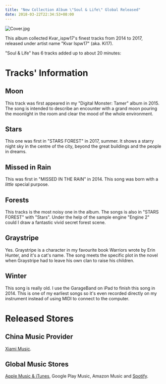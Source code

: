 ```yaml
---
title: "New Collection Album \"Soul & Life\" Global Released"
date: 2018-03-22T22:34:53+08:00
---
```


![Cover.jpg](/images/Cover.jpg)

This album collected Kvar_ispw17's finest tracks from 2014 to 2017, released under artist name "Kvar Ispw17" (aka. Ki17).

"Soul & Life" has 6 tracks added up to about 20 minutes:

# Tracks' Information

## Moon

This track was first appeared in my "Digital Monster: Tamer" album in 2015. The song is intended to describe an encounter with a grand moon pouring the moonlight in the room and clear the mood of the whole environment.

## Stars

This one was first in "STARS FOREST" in 2017, summer. It shows a starry night sky in the centre of the city, beyond the great buildings and the people in dreams.

## Missed in Rain

This was first in "MISSED IN THE RAIN" in 2014. This song was born with a _little_ special purpose.

## Forests

This tracks is the most noisy one in the album. The songs is also in "STARS FOREST" with "Stars". Under the help of the sample engine "Engine 2" could I draw a fantastic vivid secret forest scene.

## Graystripe

Yes. Graystripe is a character in my favourite book Warriors wrote by Erin Hunter, and it's a cat's name. The song meets the specific plot in the novel when Graystripe had to leave his own clan to raise his children.

## Winter

This song is really old. I use the GarageBand on iPad to finish this song in 2014. This is one of my earliest songs so it's even recorded directly on my instrument instead of using MIDI to connect to the computer.

# Released Stores

## China Music Provider

[Xiami Music](http://www.xiami.com/album/yhSwmlc704e).

## Global Music Stores

[Apple Music & iTunes](https://itunes.apple.com/us/album/soul-life-ep/1360283667?app=music&ign-itsct=1360283667-1360283667&ign-itscg=0177&ign-mpt=uo%3D4), Google Play Music, Amazon Music and [Spotify](https://open.spotify.com/album/5AUiX7DDUY8ZGhF25vwXpp?si=O0xr-dx-S0mAFSa8dF5I4Q).